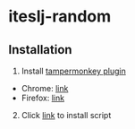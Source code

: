 
# iteslj-random

## Installation
1. Install [tampermonkey plugin](https://www.tampermonkey.net/index.php?browser=chrome)
  - Chrome: [link](https://chromewebstore.google.com/detail/tampermonkey/dhdgffkkebhmkfjojejmpbldmpobfkfo?hl=en&pli=1)
  - Firefox: [link](https://addons.mozilla.org/en-US/firefox/addon/tampermonkey/)
2. Click [link](https://github.com/doomibox/iteslj-random/raw/main/iteslj_random.user.js) to install script
